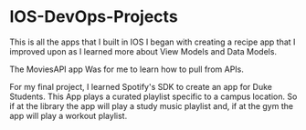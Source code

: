# IOS-DevOps-Projects
This is all the apps that I built in IOS
I began with creating a recipe app that I improved upon as  I learned more about View Models and Data Models.

The MoviesAPI app Was for me to learn how to pull from APIs.


For my final project, I learned Spotify's SDK to create an app for Duke Students. 
This App plays a curated playlist specific to a campus location. So if at the library the app will play a study music playlist and, if at the gym the app will play a workout playlist.
